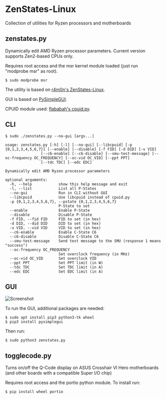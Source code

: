 # ZenStates-Linux
  Collection of utilities for Ryzen processors and motherboards

## zenstates.py
  Dynamically edit AMD Ryzen processor parameters.
  Current version supports Zen2-based CPUs only.

  Requires root access and the msr kernel module loaded (just run "modprobe msr" as root).
  ```console
  $ sudo modprobe msr
  ```

  The utility is based on [r4m0n's ZenStates-Linux](https://github.com/r4m0n/ZenStates-Linux).

  GUI is based on [PySimpleGUI](https://pypi.org/project/PySimpleGUI/).

  CPUID module used: [flababah's cpuid.py](https://github.com/flababah/cpuid.py).

## CLI
```console
$ sudo ./zenstates.py --no-gui [args...]
```

    usage: zenstates.py [-h] [-l] [--no-gui] [--libcpuid] [-p {0,1,2,3,4,5,6,7}] [--enable] [--disable] [-f FID] [-d DID] [-v VID]
                    [--c6-enable] [--c6-disable] [--smu-test-message] [--oc-frequency OC_FREQUENCY] [--oc-vid OC_VID] [--ppt PPT]
                    [--tdc TDC] [--edc EDC]

    Dynamically edit AMD Ryzen processor parameters

    optional arguments:
      -h, --help            show this help message and exit
      -l, --list            List all P-States
      --no-gui              Run in CLI without GUI
      --libcpuid            Use libcpuid instead of cpuid.py
      -p {0,1,2,3,4,5,6,7}, --pstate {0,1,2,3,4,5,6,7}
                            P-State to set
      --enable              Enable P-State
      --disable             Disable P-State
      -f FID, --fid FID     FID to set (in hex)
      -d DID, --did DID     DID to set (in hex)
      -v VID, --vid VID     VID to set (in hex)
      --c6-enable           Enable C-State C6
      --c6-disable          Disable C-State C6
      --smu-test-message    Send test message to the SMU (response 1 means "success")
      --oc-frequency OC_FREQUENCY
                            Set overclock frequency (in MHz)
      --oc-vid OC_VID       Set overclock VID
      --ppt PPT             Set PPT limit (in W)
      --tdc TDC             Set TDC limit (in A)
      --edc EDC             Set EDC limit (in A)


## GUI
  ![Screenshot](ZenStates%20for%20Linux%20v1.0_006.png?raw=true "ZenStates for Linux screenshot")
  
  To run the GUI, additional packages are needed:
  ```console
  $ sudo apt install pip3 python3-tk wheel
  $ pip3 install pysimplegui
  ```

  Then run:
  ```console
  $ sudo python3 zenstates.py
  ```

## togglecode.py
  Turns on/off the Q-Code display on ASUS Crosshair VI Hero motherboards (and other boards with a compatible Super I/O chip)

  Requires root access and the portio python module.
  To install run:
  ```console
  $ pip install wheel portio
  ```

